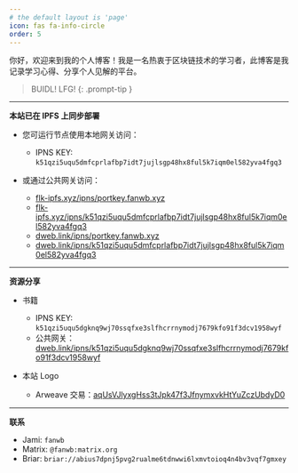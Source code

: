 ```yaml
---
# the default layout is 'page'
icon: fas fa-info-circle
order: 5
---
```


你好，欢迎来到我的个人博客！我是一名热衷于区块链技术的学习者，此博客是我记录学习心得、分享个人见解的平台。

> BUIDL!  LFG!
{: .prompt-tip }

---

**本站已在 IPFS 上同步部署**

- 您可运行节点使用本地网关访问：
  - IPNS KEY: `k51qzi5uqu5dmfcprlafbp7idt7jujlsgp48hx8ful5k7iqm0el582yva4fgq3`

- 或通过公共网关访问：
  - [flk-ipfs.xyz/ipns/portkey.fanwb.xyz](https://flk-ipfs.xyz/ipns/portkey.fanwb.xyz/)
  - [flk-ipfs.xyz/ipns/k51qzi5uqu5dmfcprlafbp7idt7jujlsgp48hx8ful5k7iqm0el582yva4fgq3](https://k51qzi5uqu5dmfcprlafbp7idt7jujlsgp48hx8ful5k7iqm0el582yva4fgq3.ipns.flk-ipfs.xyz/)
  - [dweb.link/ipns/portkey.fanwb.xyz](https://dweb.link/ipns/portkey.fanwb.xyz/) 
  - [dweb.link/ipns/k51qzi5uqu5dmfcprlafbp7idt7jujlsgp48hx8ful5k7iqm0el582yva4fgq3](https://k51qzi5uqu5dmfcprlafbp7idt7jujlsgp48hx8ful5k7iqm0el582yva4fgq3.ipns.dweb.link/)
  
---

**资源分享**

- 书籍
  - IPNS KEY: `k51qzi5uqu5dgknq9wj70ssqfxe3slfhcrrnymodj7679kfo91f3dcv1958wyf`
  - 公共网关：[dweb.link/ipns/k51qzi5uqu5dgknq9wj70ssqfxe3slfhcrrnymodj7679kfo91f3dcv1958wyf](https://k51qzi5uqu5dgknq9wj70ssqfxe3slfhcrrnymodj7679kfo91f3dcv1958wyf.ipns.dweb.link/)

- 本站 Logo
  - Arweave 交易：[aqUsVJlyxgHss3tJpk47f3JfnymxvkHtYuZczUbdyD0](https://viewblock.io/arweave/tx/aqUsVJlyxgHss3tJpk47f3JfnymxvkHtYuZczUbdyD0)

---

**联系**

- Jami: `fanwb`
- Matrix: `@fanwb:matrix.org`
- Briar: `briar://abius7dpnj5pvg2rualme6tdnwwi6lxmvtoioq4n4bv3vqf7gmxey`
